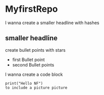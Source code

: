 # MyfirstRepo
I wanna create a smaller headline with hashes
## smaller headline
create bullet points with stars
* first Bullet point
* second Bullet points

I wanna create a code block
``` here we are
print("Hello NF")
to include a picture picture
